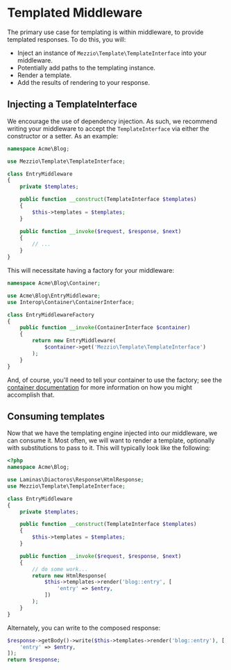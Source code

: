 # Templated Middleware

The primary use case for templating is within middleware, to provide templated
responses. To do this, you will:

- Inject an instance of `Mezzio\Template\TemplateInterface` into your
  middleware.
- Potentially add paths to the templating instance.
- Render a template.
- Add the results of rendering to your response.

## Injecting a TemplateInterface

We encourage the use of dependency injection. As such, we recommend writing your
middleware to accept the `TemplateInterface` via either the constructor or a
setter. As an example:

```php
namespace Acme\Blog;

use Mezzio\Template\TemplateInterface;

class EntryMiddleware
{
    private $templates;

    public function __construct(TemplateInterface $templates)
    {
        $this->templates = $templates;
    }

    public function __invoke($request, $response, $next)
    {
        // ...
    }
}
```

This will necessitate having a factory for your middleware:

```php
namespace Acme\Blog\Container;

use Acme\Blog\EntryMiddleware;
use Interop\Container\ContainerInterface;

class EntryMiddlewareFactory
{
    public function __invoke(ContainerInterface $container)
    {
        return new EntryMiddleware(
            $container->get('Mezzio\Template\TemplateInterface')
        );
    }
}
```

And, of course, you'll need to tell your container to use the factory; see the
[container documentation](../container/intro.md) for more information on how you
might accomplish that.

## Consuming templates

Now that we have the templating engine injected into our middleware, we can
consume it. Most often, we will want to render a template, optionally with
substitutions to pass to it. This will typically look like the following:

```php
<?php
namespace Acme\Blog;

use Laminas\Diactoros\Response\HtmlResponse;
use Mezzio\Template\TemplateInterface;

class EntryMiddleware
{
    private $templates;

    public function __construct(TemplateInterface $templates)
    {
        $this->templates = $templates;
    }

    public function __invoke($request, $response, $next)
    {
        // do some work...
        return new HtmlResponse(
            $this->templates->render('blog::entry', [
                'entry' => $entry,
            ])
        );
    }
}
```

Alternately, you can write to the composed response:

```php
$response->getBody()->write($this->templates->render('blog::entry'), [
    'entry' => $entry,
]);
return $response;
```
